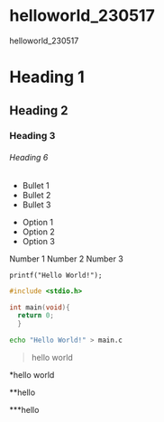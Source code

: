 # helloworld_230517
helloworld_230517


# Heading 1
## Heading 2
### Heading 3
###### Heading 6

- Bullet 1
- Bullet 2
- Bullet 3

+ Option 1
+ Option 2
+ Option 3

Number 1
Number 2
Number 3

`printf("Hello World!");`

```c
#include <stdio.h>

int main(void){
  return 0;
  }
```

```bash
echo "Hello World!" > main.c
```
> hello world

*hello world

**hello

***hello
